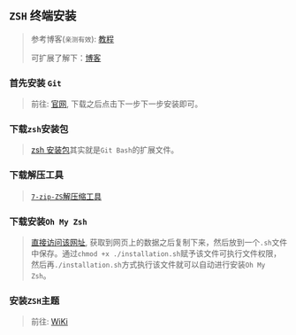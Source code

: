 



## `ZSH` 终端安装

> 参考博客(`亲测有效`): [教程](https://zhuanlan.zhihu.com/p/625583037)
>
> 可扩展了解下：[博客](https://zhuanlan.zhihu.com/p/658811059)



### 首先安装 `Git`

> 前往: [官网](https://git-scm.com/), 下载之后点击下一步下一步安装即可。



### 下载`zsh`安装包

> [zsh 安装包](https://packages.msys2.org/package/zsh?repo=msys&variant=x86_64)其实就是`Git Bash`的扩展文件。



### 下载解压工具

> [`7-zip-ZS`解压缩工具](https://github.com/mcmilk/7-Zip-zstd/releases)



### 下载安装`Oh My Zsh`

> [直接访问该网址](https://raw.githubusercontent.com/ohmyzsh/ohmyzsh/master/tools/install.sh), 获取到网页上的数据之后复制下来，然后放到一个`.sh`文件中保存。通过`chmod +x ./installation.sh`赋予该文件可执行文件权限，然后再`./installation.sh`方式执行该文件就可以自动进行安装`Oh My Zsh`。



### 安装`ZSH`主题

> 前往: [WiKi](https://github.com/ohmyzsh/ohmyzsh/wiki/Installing-ZSH)

















